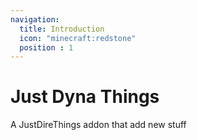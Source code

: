 ```yaml
---
navigation:
  title: Introduction
  icon: "minecraft:redstone"
  position : 1
---
```


# Just Dyna Things

A JustDireThings addon that add new stuff

<SubPages />